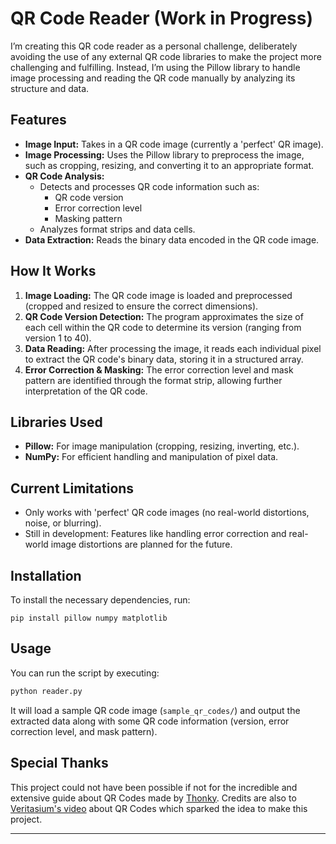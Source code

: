 # QR Code Reader (Work in Progress)

I’m creating this QR code reader as a personal challenge, deliberately avoiding the use of any external QR code libraries to make the project more challenging and fulfilling. Instead, I’m using the Pillow library to handle image processing and reading the QR code manually by analyzing its structure and data.

## Features
* **Image Input:** Takes in a QR code image (currently a 'perfect' QR image).
* **Image Processing:** Uses the Pillow library to preprocess the image, such as cropping, resizing, and converting it to an appropriate format.
* **QR Code Analysis:**
	* Detects and processes QR code information such as:
		* QR code version
		* Error correction level
		* Masking pattern
	* Analyzes format strips and data cells.
* **Data Extraction:** Reads the binary data encoded in the QR code image.

## How It Works
1. **Image Loading:** The QR code image is loaded and preprocessed (cropped and resized to ensure the correct dimensions).
2. **QR Code Version Detection:** The program approximates the size of each cell within the QR code to determine its version (ranging from version 1 to 40).
3. **Data Reading:** After processing the image, it reads each individual pixel to extract the QR code's binary data, storing it in a structured array.
4. **Error Correction & Masking:** The error correction level and mask pattern are identified through the format strip, allowing further interpretation of the QR code.

## Libraries Used
* **Pillow:** For image manipulation (cropping, resizing, inverting, etc.).
* **NumPy:** For efficient handling and manipulation of pixel data.

## Current Limitations
* Only works with 'perfect' QR code images (no real-world distortions, noise, or blurring).
* Still in development: Features like handling error correction and real-world image distortions are planned for the future.

## Installation
To install the necessary dependencies, run:

``` pip install pillow numpy matplotlib ```

## Usage
You can run the script by executing:
```python  
python reader.py
```
It will load a sample QR code image (```sample_qr_codes/```) and output the extracted data along with some QR code information (version, error correction level, and mask pattern).

## Special Thanks
This project could not have been possible if not for the incredible and extensive guide about QR Codes made by [Thonky](https://www.thonky.com/qr-code-tutorial/). Credits are also to [Veritasium's video](https://www.youtube.com/watch?v=w5ebcowAJD8&t=1390s) about QR Codes which sparked the idea to make this project.

---
